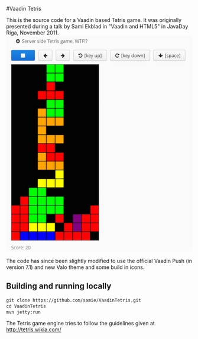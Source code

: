 #Vaadin Tetris

This is the source code for a Vaadin based Tetris game. It was originally presented during a talk by Sami Ekblad in "Vaadin and HTML5" in JavaDay Riga, November 2011.
![Screenshot](https://raw.githubusercontent.com/mstahv/VaadinTetris/master/vaadin-tetris.png)

The code has since been slightly modified to use the official Vaadin Push (in version 7.1) and new Valo theme and some build in icons.

## Building and running locally

    git clone https://github.com/samie/VaadinTetris.git
    cd VaadinTetris
    mvn jetty:run

The Tetris game engine tries to follow the guidelines given at  http://tetris.wikia.com/

